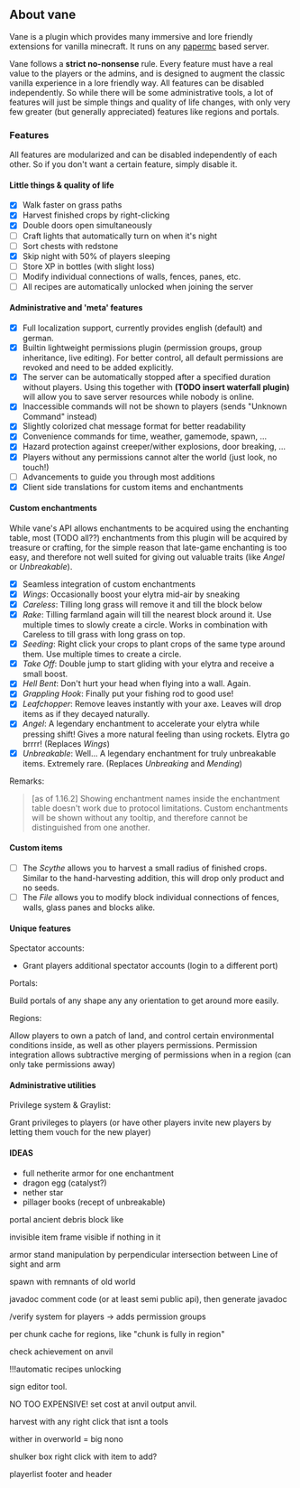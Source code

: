 ## About vane

Vane is a plugin which provides many
immersive and lore friendly extensions for vanilla minecraft.
It runs on any [papermc](https://papermc.io) based server.

Vane follows a **strict no-nonsense** rule.
Every feature must have a real value to the players or the admins,
and is designed to augment the classic vanilla experience in a lore friendly way.
All features can be disabled independently.
So while there will be some administrative tools, a lot of features will just be
simple things and quality of life changes, with
only very few greater (but generally appreciated) features like regions and portals.

### Features

All features are modularized and can be disabled independently of each other.
So if you don't want a certain feature, simply disable it.

#### Little things & quality of life

- [x] Walk faster on grass paths
- [x] Harvest finished crops by right-clicking
- [x] Double doors open simultaneously
- [ ] Craft lights that automatically turn on when it's night
- [ ] Sort chests with redstone
- [x] Skip night with 50% of players sleeping
- [ ] Store XP in bottles (with slight loss)
- [ ] Modify individual connections of walls, fences, panes, etc.
- [ ] All recipes are automatically unlocked when joining the server

#### Administrative and 'meta' features

- [x] Full localization support, currently provides english (default) and german.
- [x] Builtin lightweight permissions plugin (permission groups, group inheritance, live editing).
      For better control, all default permissions are revoked and need to be added explicitly.
- [x] The server can be automatically stopped after a specified duration without players. Using this together with **(TODO insert waterfall plugin)** will allow you to save server resources while nobody is online.
- [x] Inaccessible commands will not be shown to players (sends "Unknown Command" instead)
- [x] Slightly colorized chat message format for better readability
- [x] Convenience commands for time, weather, gamemode, spawn, ...
- [x] Hazard protection against creeper/wither explosions, door breaking, ...
- [x] Players without any permissions cannot alter the world (just look, no touch!)
- [ ] Advancements to guide you through most additions
- [x] Client side translations for custom items and enchantments

#### Custom enchantments

While vane's API allows enchantments to be acquired using the enchanting table,
most (TODO all??) enchantments from this plugin will be acquired by treasure
or crafting, for the simple reason that late-game enchanting is too easy,
and therefore not well suited for giving out valuable traits (like *Angel* or *Unbreakable*).

- [x] Seamless integration of custom enchantments
- [x] *Wings*: Occasionally boost your elytra mid-air by sneaking
- [x] *Careless*: Tilling long grass will remove it and till the block below
- [x] *Rake*: Tilling farmland again will till the nearest block around it. Use multiple times to slowly create a circle. Works in combination with Careless to till grass with long grass on top.
- [x] *Seeding*: Right click your crops to plant crops of the same type around them. Use multiple times to create a circle.
- [x] *Take Off*: Double jump to start gliding with your elytra and receive a small boost.
- [x] *Hell Bent*: Don't hurt your head when flying into a wall. Again.
- [x] *Grappling Hook*: Finally put your fishing rod to good use!
- [x] *Leafchopper*: Remove leaves instantly with your axe. Leaves will drop items as if they decayed naturally.
- [x] *Angel*: A legendary enchantment to accelerate your elytra while pressing shift! Gives a more natural feeling than using rockets. Elytra go brrrr! (Replaces *Wings*)
- [x] *Unbreakable*: Well... A legendary enchantment for truly unbreakable items. Extremely rare. (Replaces *Unbreaking* and *Mending*)

Remarks:

> [as of 1.16.2] Showing enchantment names inside the enchantment table doesn't work due to protocol limitations. Custom enchantments will be shown without any tooltip, and therefore cannot be distinguished from one another.

#### Custom items

- [ ] The *Scythe* allows you to harvest a small radius of finished crops. Similar to the hand-harvesting addition, this will drop only product and no seeds.
- [ ] The *File* allows you to modify block individual connections of fences, walls, glass panes and blocks alike.

#### Unique features

Spectator accounts:
- Grant players additional spectator accounts (login to a different port)

Portals:

Build portals of any shape any any orientation
to get around more easily.

Regions:

Allow players to own a patch of land, and control certain
environmental conditions inside, as well as other players permissions.
Permission integration allows subtractive merging of permissions when in a region (can only take permissions away)

#### Administrative utilities

Privilege system & Graylist:

Grant privileges to players (or have other players invite new players
by letting them vouch for the new player)





#### IDEAS

- full netherite armor for one enchantment 
- dragon egg (catalyst?)
- nether star
- pillager books (recept of unbreakable)


portal ancient debris block like


invisible item frame visible if nothing in it


armor stand manipulation by perpendicular intersection between Line of sight and arm 

spawn with remnants of old world



javadoc comment code (or at least semi public api),
then generate javadoc


/verify system for players -> adds permission groups


per chunk cache for regions, like "chunk is fully in region"

check achievement on anvil


!!!automatic recipes unlocking

sign editor tool.


NO TOO EXPENSIVE! set cost at anvil output anvil.


harvest with any right click that isnt a tools

wither in overworld = big nono

shulker box right click with item to add?

playerlist footer and header

